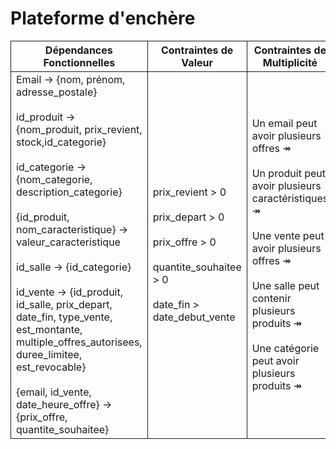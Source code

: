 # Plateforme d'enchère


<table>
  <tr>
    <th style="border:1px solid">Dépendances Fonctionnelles</th>
    <th style="border:1px solid">Contraintes de Valeur</th>
    <th style="border:1px solid">Contraintes de Multiplicité</th>
    <th style="border:1px solid">Contraintes Contextuelles</th>
  </tr>
  <tr>
    <td style=" text-align: left; border:1px solid">
     Email → {nom, prénom, adresse_postale} <br><br>
     id_produit → {nom_produit, prix_revient, stock,id_categorie} <br><br>
     id_categorie → {nom_categorie, description_categorie} <br><br>
     {id_produit, nom_caracteristique} → valeur_caracteristique <br><br>
     id_salle → {id_categorie} <br><br>
     id_vente → {id_produit, id_salle, prix_depart, date_fin, type_vente, est_montante, multiple_offres_autorisees, duree_limitee, est_revocable} <br><br>
     {email, id_vente, date_heure_offre} → {prix_offre, quantite_souhaitee}
    </td>
    <td style=" text-align: left;   border:1px solid">
     prix_revient > 0 <br><br>
     prix_depart > 0 <br><br>
     prix_offre > 0 <br><br>
     quantite_souhaitee > 0 <br><br>
     date_fin > date_debut_vente
    </td>
    <td style=" text-align: left; border:1px solid">
     Un email peut avoir plusieurs offres ↠ <br><br>
     Un produit peut avoir plusieurs caractéristiques ↠ <br><br>
     Une vente peut avoir plusieurs offres ↠ <br><br>
     Une salle peut contenir plusieurs produits ↠ <br><br>
     Une catégorie peut avoir plusieurs produits ↠
    </td>
    <td style=" text-align: left; border:1px solid">
     Une vente ne concerne qu'un seul produit <br><br>
     Une vente n'a lieu que dans une seule salle <br><br>
     Une vente à durée libre implique un délai maximal de 10 minutes entre deux offres <br><br>
     Ventes par défaut : Montantes, Non révocables, Sans limite de temps, Permettant plusieurs enchères par utilisateur
    </td>
  </tr>
</table>